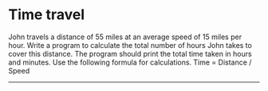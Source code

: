 # Time travel

John travels a distance of 55 miles at an average speed of 15 miles per hour. Write
a program to calculate the total number of hours John takes to cover this distance.
The program should print the total time taken in hours and minutes. Use the following
formula for calculations.
Time = Distance / Speed

---